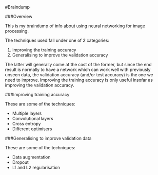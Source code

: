 #Braindump

###Overview

This is my braindump of info about using neural networking for image processing.

The techniques used fall under one of 2 categories:

1. Improving the training accuracy
2. Generalising to improve the validation accuracy

The latter will generally come at the cost of the former, but since the end result is normally to have a network which can work well with previously unseen data, the validation accuracy (and/or test accuracy) is the one we need to improve. Improving the training accuracy is only useful insofar as improving the validation accuracy.

###Improving training accuracy

These are some of the techniques:
- Multiple layers
- Convolutional layers
- Cross entropy
- Different optimisers

###Generalising to improve validation data

These are some of the techniques:
- Data augmentation
- Dropout
- L1 and L2 regularisation
